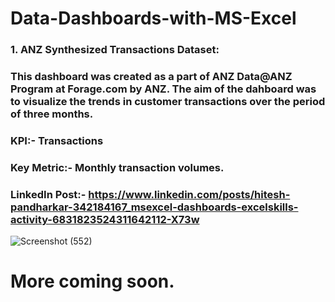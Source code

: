 # Data-Dashboards-with-MS-Excel

### 1. ANZ Synthesized Transactions Dataset:
### This dashboard was created as a part of ANZ Data@ANZ Program at Forage.com by ANZ. The aim of the dahboard was to visualize the trends in customer transactions over the period of three months.
### KPI:- Transactions
### Key Metric:- Monthly transaction volumes.
### LinkedIn Post:- https://www.linkedin.com/posts/hitesh-pandharkar-342184167_msexcel-dashboards-excelskills-activity-6831823524311642112-X73w

![Screenshot (552)](https://user-images.githubusercontent.com/57567447/135149219-9ed17acd-ff46-4727-a4cf-d19a080096df.png)

# More coming soon.
